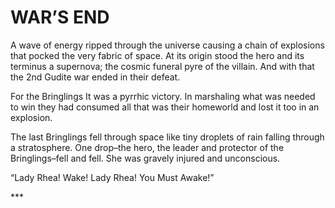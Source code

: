 # WAR’S END

A wave of energy ripped through the universe causing a chain of explosions that pocked the very fabric of space.  At its origin stood the hero and its terminus a supernova; the cosmic funeral pyre of the villain.  And with that the 2nd Gudite war ended in their defeat.

For the Bringlings It was a pyrrhic victory.  In marshaling what was needed to win they had consumed all that was their homeworld and lost it too in an explosion.  

The last Bringlings fell through space like tiny droplets of rain falling through a stratosphere.  One drop–the hero, the leader and protector of the Bringlings–fell and fell. She was gravely injured and unconscious. 

“Lady Rhea\! Wake\!   Lady Rhea\!  You Must Awake\!”

\*\*\*

